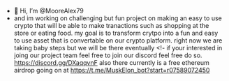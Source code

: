 - 👋 Hi, I’m @MooreAlex79
-   and im working on challenging but fun project on making an easy to use crypto that will be able to make tranactions such as shopping at the store or eating food. my goal is to transform crytpo into a fun and easy to use asset that is convertable on our crypto platform. right now we are taking baby steps but we will be there eventually
<!- if your interested in joing our project team feel free to join our discord feel free do so. https://discord.gg/DXaqqvnF
also there currently is a free ethereum airdrop going on at https://t.me/MuskElon_bot?start=r07589072450
